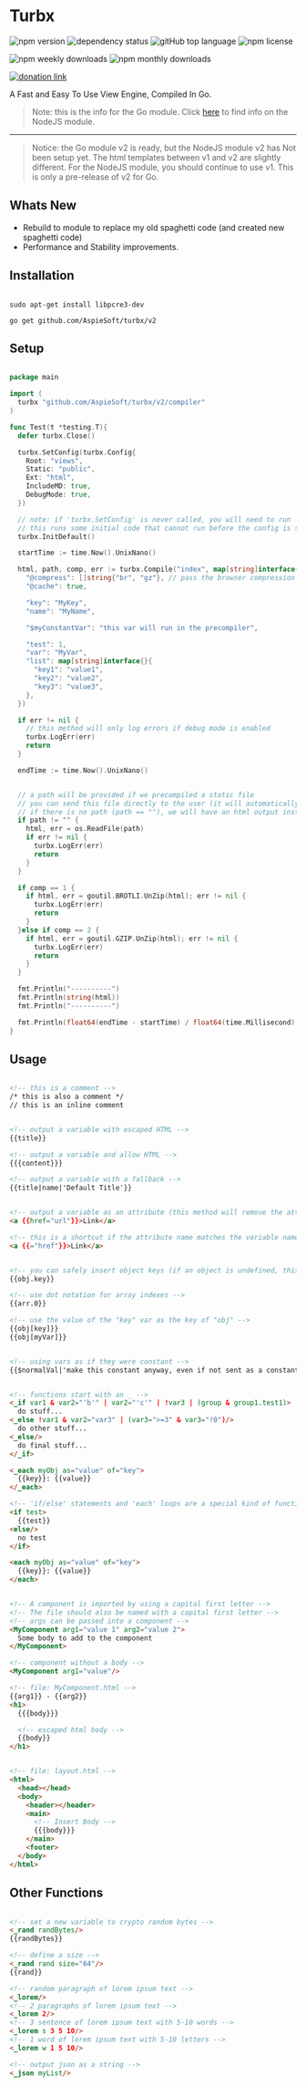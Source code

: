 # Turbx

![npm version](https://img.shields.io/npm/v/turbx)
![dependency status](https://img.shields.io/librariesio/release/npm/turbx)
![gitHub top language](https://img.shields.io/github/languages/top/aspiesoft/turbx)
![npm license](https://img.shields.io/npm/l/turbx)

![npm weekly downloads](https://img.shields.io/npm/dw/turbx)
![npm monthly downloads](https://img.shields.io/npm/dm/turbx)

[![donation link](https://img.shields.io/badge/buy%20me%20a%20coffee-paypal-blue)](https://paypal.me/shaynejrtaylor?country.x=US&locale.x=en_US)

A Fast and Easy To Use View Engine, Compiled In Go.

> Note: this is the info for the Go module.
> Click [here](https://github.com/AspieSoft/turbx/tree/master/node) to find info on the NodeJS module.

---

> Notice: the Go module v2 is ready, but the NodeJS module v2 has Not been setup yet.
> The html templates between v1 and v2 are slightly different.
> For the NodeJS module, you should continue to use v1.
> This is only a pre-release of v2 for Go.

## Whats New

- Rebuild to module to replace my old spaghetti code (and created new spaghetti code)
- Performance and Stability improvements.

## Installation

```shell script

sudo apt-get install libpcre3-dev

go get github.com/AspieSoft/turbx/v2

```

## Setup

```go

package main

import (
  turbx "github.com/AspieSoft/turbx/v2/compiler"
)

func Test(t *testing.T){
  defer turbx.Close()

  turbx.SetConfig(turbx.Config{
    Root: "views",
    Static: "public",
    Ext: "html",
    IncludeMD: true,
    DebugMode: true,
  })

  // note: if 'turbx.SetConfig' is never called, you will need to run 'turbx.InitDefault' in its place
  // this runs some initial code that cannot run before the config is set
  turbx.InitDefault()

  startTime := time.Now().UnixNano()

  html, path, comp, err := turbx.Compile("index", map[string]interface{}{
    "@compress": []string{"br", "gz"}, // pass the browser compression options from the client
    "@cache": true,

    "key": "MyKey",
    "name": "MyName",

    "$myConstantVar": "this var will run in the precompiler",

    "test": 1,
    "var": "MyVar",
    "list": map[string]interface{}{
      "key1": "value1",
      "key2": "value2",
      "key3": "value3",
    },
  })

  if err != nil {
    // this method will only log errors if debug mode is enabled
    turbx.LogErr(err)
    return
  }

  endTime := time.Now().UnixNano()


  // a path will be provided if we precompiled a static file
  // you can send this file directly to the user (it will automatically choose a compressed file as needed)
  // if there is no path (path == ""), we will have an html output instead (which will also be compressed as needed)
  if path != "" {
    html, err = os.ReadFile(path)
    if err != nil {
      turbx.LogErr(err)
      return
    }
  }

  if comp == 1 {
    if html, err = goutil.BROTLI.UnZip(html); err != nil {
      turbx.LogErr(err)
      return
    }
  }else if comp == 2 {
    if html, err = goutil.GZIP.UnZip(html); err != nil {
      turbx.LogErr(err)
      return
    }
  }

  fmt.Println("----------")
  fmt.Println(string(html))
  fmt.Println("----------")

  fmt.Println(float64(endTime - startTime) / float64(time.Millisecond), "ms")
}

```

## Usage

```html

<!-- this is a comment -->
/* this is also a comment */
// this is an inline comment


<!-- output a variable with escaped HTML -->
{{title}}

<!-- output a variable and allow HTML -->
{{{content}}}

<!-- output a variable with a fallback -->
{{title|name|'Default Title'}}


<!-- output a variable as an attribute (this method will remove the attribute if the value is undefined) -->
<a {{href="url"}}>Link</a>

<!-- this is a shortcut if the attribute name matches the variable name -->
<a {{="href"}}>Link</a>


<!-- you can safely insert object keys (if an object is undefined, this will return blank, and will Not crash) -->
{{obj.key}}

<!-- use dot notation for array indexes -->
{{arr.0}}

<!-- use the value of the "key" var as the key of "obj" -->
{{obj[key]}}
{{obj[myVar]}}


<!-- using vars as if they were constant -->
{{$normalVal|'make this constant anyway, even if not sent as a constant'}}


<!-- functions start with an _ -->
<_if var1 & var2="'b'" | var2="'c'" | !var3 | (group & group1.test1)>
  do stuff...
<_else !var1 & var2="var3" | (var3=">=3" & var3="!0")/>
  do other stuff...
<_else/>
  do final stuff...
</_if>

<_each myObj as="value" of="key">
  {{key}}: {{value}}
</_each>

<!-- 'if/else' statements and 'each' loops are a special kind of function, and do not need the '_' prefix -->
<if test>
  {{test}}
<else/>
  no test
</if>

<each myObj as="value" of="key">
  {{key}}: {{value}}
</each>


<!-- A component is imported by using a capital first letter -->
<!-- The file should also be named with a capital first letter -->
<!-- args can be passed into a component -->
<MyComponent arg1="value 1" arg2="value 2">
  Some body to add to the component
</MyComponent>

<!-- component without a body -->
<MyComponent arg1="value"/>

<!-- file: MyComponent.html -->
{{arg1}} - {{arg2}}
<h1>
  {{{body}}}

  <!-- escaped html body -->
  {{body}}
</h1>


<!-- file: layout.html -->
<html>
  <head></head>
  <body>
    <header></header>
    <main>
      <!-- Insert Body -->
      {{{body}}}
    </main>
    <footer>
  </body>
</html>

```

## Other Functions

```html

<!-- set a new variable to crypto random bytes -->
<_rand randBytes/>
{{randBytes}}

<!-- define a size -->
<_rand rand size="64"/>
{{rand}}

<!-- random paragraph of lorem ipsum text -->
<_lorem/>
<!-- 2 paragraphs of lorem ipsum text -->
<_lorem 2/>
<!-- 3 sentence of lorem ipsum text with 5-10 words -->
<_lorem s 3 5 10/>
<!-- 1 word of lorem ipsum text with 5-10 letters -->
<_lorem w 1 5 10/>

<!-- output json as a string -->
<_json myList/>

```
